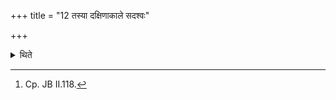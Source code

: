 +++
title = "12 तस्या दक्षिणाकाले सदश्वः"

+++

<details><summary>थिते</summary>

12. At the time of giving-gifts of it a white good horse (is to be given as) a sacrificial gift.[^1]  

[^1]: Cp. JB II.118. 
</details>
